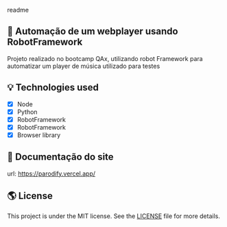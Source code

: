 readme

## 👏 Automação de um webplayer usando RobotFramework
Projeto realizado no bootcamp QAx, utilizando robot Framework para automatizar um player de música utilizado para testes 

## 💡 Technologies used

- [x] Node
- [x] Python
- [x] RobotFramework
- [x] RobotFramework
- [x] Browser library

## 🚀  Documentação do site

url: https://parodify.vercel.app/


## 🌎 License

This project is under the MIT license. See the [LICENSE](https://choosealicense.com/licenses/mit/) file for more details.
